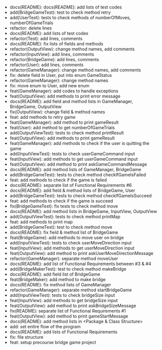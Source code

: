 - docs(README): docs(README): add lists of test codes
- add(BridgeGameTest): test to check method retry
- add(UserTest): tests to check methods of numberOfMoves, numberOfGameTrials
- refactor: delete lines
- docs(README): add lists of test codes
- refactor(Test): add lines, comments
- docs(README): fix lists of fields and methods
- refactor(OutputView): change method names, add comments
- refactor(InputView): add lines, comments
- refactor(BridgeGame): add lines, comments
- refactor(User): add lines, comments
- refactor(GameManager): change method names, add comments
- fix: delete field in User, put into enum GameStatus
- refactor(GameManager): change method names
- fix: move enum to User, add new enum
- feat(GameManager): add codes to handle exceptions
- feat(OutputView): add methods to print error message
- docs(README): add field and method lists in GameManager, BridgeGame, OutputView
- fix(OutputView): change field & method names
- feat: add methods to retry game
- feat(GameManager): add method to print gameResult
- feat(User): add method to get numberOfGameTrials
- add(OutputViewTest): tests to check method printResult
- feat(OutputView): add methods to print gameResult
- feat(GameManager): add methods to check if the user is quitting the game
- add(InputViewTest): tests to check userGameCommand input
- feat(InputView): add methods to get userGameCommand input
- feat(OutputView): add method to print askGameCommandMessage
- docs(README): add method lists of GameManager, BridgeGame
- add(BridgeGameTest): tests to check method checkIfGameIsFailed
- feat: add methods to check if the game is failed
- docs(README): separate list of Functional Requirements #6
- docs(README): add field & method lists of BridgeGame, User
- add(BridgeGameTest): tests to check method checkIfGameIsSucceed
- feat: add methods to check if the game is succeed
- fix(BridgeGameTest): fix tests to check method move
- docs(README): add method lists in BridgeGame, InputView, OutputView
- add(OutputViewTest): tests to check method printMap
- feat: add methods to print map
- add(BridgeGameTest): test to check method move
- docs(README): fix field & method list of BridgeGame
- feat(BridgeGame): add methods to move user on bridge
- add(InputViewTest): tests to check userMoveDirection input
- feat(InputView): add methods to get userMoveDirection input
- feat(OutputView): add method to print askUserMoveDirectionMessage
- refactor(GameManager): separate method moveUser
- docs(README): add list of Functional Requirements between #3 & #4
- add(BridgeMakerTest): test to check method makeBridge
- docs(README): add field list of BridgeGame
- feat(BridgeMaker): add method to make bridge
- docs(README): fix method lists of GameManager
- refactor(GameManager): separate method startBridgeGame
- add(InputViewTest): tests to check bridgeSize input
- feat(InputView): add methods to get bridgeSize input
- feat(OutputView): add method to print askBridgeSizeMessage
- fix(README): separate list of Functional Requirements #1
- feat(OutputView): add method to print gameStartMessage
- docs(README): add method lists in <Package & Class Structure>
- add: set entire flow of the program
- docs(README): add lists of Functional Requirements
- fix: file structure
- feat: setup precourse bridge game project
